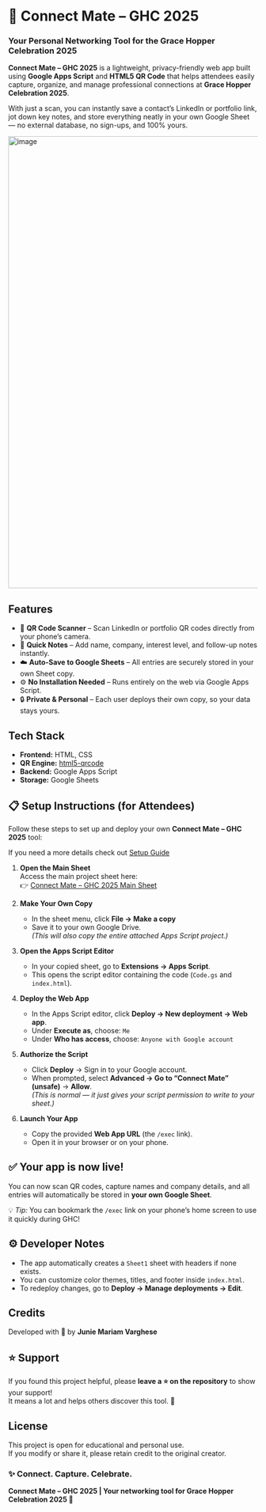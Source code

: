 # 💜 Connect Mate – GHC 2025

### Your Personal Networking Tool for the Grace Hopper Celebration 2025

**Connect Mate – GHC 2025** is a lightweight, privacy-friendly web app built using **Google Apps Script** and **HTML5 QR Code** that helps attendees easily capture, organize, and manage professional connections at **Grace Hopper Celebration 2025**.

With just a scan, you can instantly save a contact’s LinkedIn or portfolio link, jot down key notes, and store everything neatly in your own Google Sheet — no external database, no sign-ups, and 100% yours.

<img width="1173" height="914" alt="image" src="https://github.com/user-attachments/assets/30b57d27-8e0a-4d38-9f73-8756d008f33b" />


## Features

- 📱 **QR Code Scanner** – Scan LinkedIn or portfolio QR codes directly from your phone’s camera.  
- 📝 **Quick Notes** – Add name, company, interest level, and follow-up notes instantly.  
- ☁️ **Auto-Save to Google Sheets** – All entries are securely stored in your own Sheet copy.  
- ⚙️ **No Installation Needed** – Runs entirely on the web via Google Apps Script.  
- 🔒 **Private & Personal** – Each user deploys their own copy, so your data stays yours.

## Tech Stack

- **Frontend:** HTML, CSS
- **QR Engine:** [html5-qrcode](https://github.com/mebjas/html5-qrcode)  
- **Backend:** Google Apps Script  
- **Storage:** Google Sheets  


## 📋 Setup Instructions (for Attendees)

Follow these steps to set up and deploy your own **Connect Mate – GHC 2025** tool: 

If you need a more details check out [Setup Guide](https://github.com/juniemariam/ConnectMate--GHC2025/blob/main/ConnectMate-SetupGuide.pdf)

1. **Open the Main Sheet**  
   Access the main project sheet here:  
   👉 [Connect Mate – GHC 2025 Main Sheet](https://docs.google.com/spreadsheets/d/1p3HXBzHMjKCXe8ZWfAu5HWDdTLVgxuRPpuU86l6GIOg/edit?gid=0#gid=0)

2. **Make Your Own Copy**  
   - In the sheet menu, click **File → Make a copy**  
   - Save it to your own Google Drive.  
   *(This will also copy the entire attached Apps Script project.)*

3. **Open the Apps Script Editor**  
   - In your copied sheet, go to **Extensions → Apps Script**.  
   - This opens the script editor containing the code (`Code.gs` and `index.html`).

4. **Deploy the Web App**  
   - In the Apps Script editor, click **Deploy → New deployment → Web app**.  
   - Under **Execute as**, choose: `Me`  
   - Under **Who has access**, choose: `Anyone with Google account`  

5. **Authorize the Script**  
   - Click **Deploy** → Sign in to your Google account.  
   - When prompted, select **Advanced → Go to “Connect Mate” (unsafe)** → **Allow**.  
   *(This is normal — it just gives your script permission to write to your sheet.)*

6. **Launch Your App**  
   - Copy the provided **Web App URL** (the `/exec` link).  
   - Open it in your browser or on your phone.


##  ✅ Your app is now live!
You can now scan QR codes, capture names and company details, and all entries will automatically be stored in **your own Google Sheet**.

💡 *Tip:* You can bookmark the `/exec` link on your phone’s home screen to use it quickly during GHC!


## ⚙️ Developer Notes

- The app automatically creates a `Sheet1` sheet with headers if none exists.  
- You can customize color themes, titles, and footer inside `index.html`.  
- To redeploy changes, go to **Deploy → Manage deployments → Edit**.


## Credits

Developed with 💜 by **Junie Mariam Varghese** 



## ⭐ Support

If you found this project helpful, please **leave a ⭐ on the repository** to show your support!  
It means a lot and helps others discover this tool. 💜



## License

This project is open for educational and personal use.  
If you modify or share it, please retain credit to the original creator.  


### ✨ Connect. Capture. Celebrate.  
**Connect Mate – GHC 2025 | Your networking tool for Grace Hopper Celebration 2025 💜**

